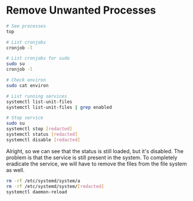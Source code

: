 # Remove Unwanted Processes 
```bash
# See processes
top

# List cronjobs
cronjob -l

# List cronjobs for sudo
sudo su
cronjob -l

# Check environ
sudo cat environ

# List running services
systemctl list-unit-files
systemctl list-unit-files | grep enabled

# Stop service
sudo su
systemctl stop [redacted]
systemctl status [redacted]
systemctl disable [redacted]
```

Alright, so we can see that the status is still loaded, but it's disabled. The problem is that the service is still present in the system. To completely eradicate the service, we will have to remove the files from the file system as well.

```bash
rm -rf /etc/systemd/system/a
rm -rf /etc/systemd/system/[redacted]
systemctl daemon-reload
```